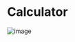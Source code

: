# Calculator
![image](https://github.com/Prattycodes/Calculator/assets/89979888/ee610d11-cce6-42d6-8fab-d5a94e8b707f)
